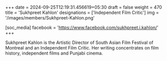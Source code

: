 +++
date = 2024-09-25T12:19:31.456619+05:30
draft = false
weight = 470
title = 'Sukhpreet Kahlon'
designations = ['Independent Film Critic']
img = '/images/members/Sukhpreet-Kahlon.png'

[soc_media]
facebook = 'https://www.facebook.com/sukhpreet.i.kahlon/'
+++

Sukhpreet Kahlon is the Artistic Director of South Asian Film Festival of Montreal and an Independent Film Critic. Her writing concentrates on film history, independent films and Punjabi cinema.
